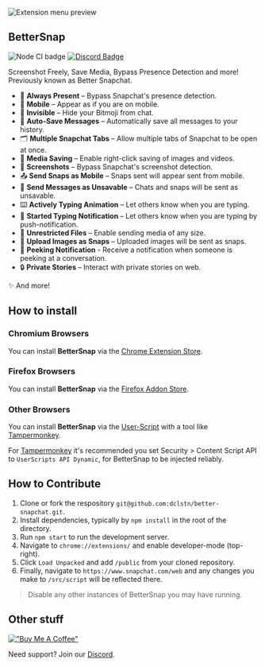 ![Extension menu preview](https://github.com/user-attachments/assets/ecdbbe0b-8d74-4806-b168-f7e0cbf6a324)

## BetterSnap

![Node CI badge](https://github.com/dclstn/better-snapchat/actions/workflows/node.js.yml/badge.svg)
[![Discord Badge](https://dcbadge.limes.pink/api/server/https://discord.gg/hpmjAJZR3H?style=flat)](https://discord.gg/hpmjAJZR3H)

Screenshot Freely, Save Media, Bypass Presence Detection and more! Previously known as Better Snapchat.

- 👤 **Always Present** – Bypass Snapchat's presence detection.
- 📱 **Mobile** – Appear as if you are on mobile.
- 👻 **Invisible** – Hide your Bitmoji from chat.
- 💾 **Auto-Save Messages** – Automatically save all messages to your history.
- 🗂️ **Multiple Snapchat Tabs** – Allow multiple tabs of Snapchat to be open at once.
- 💾 **Media Saving** – Enable right-click saving of images and videos.
- 📸 **Screenshots** – Bypass Snapchat's screenshot detection.
- 📤 **Send Snaps as Mobile** – Snaps sent will appear sent from mobile.
- 🚫 **Send Messages as Unsavable** – Chats and snaps will be sent as unsavable.
- ⌨️ **Actively Typing Animation** – Let others know when you are typing.
- 🔔 **Started Typing Notification** – Let others know when you are typing by push-notification.
- 📂 **Unrestricted Files** – Enable sending media of any size.
- 📸 **Upload Images as Snaps** – Uploaded images will be sent as snaps.
- 🫣 **Peeking Notification** - Receive a notification when someone is peeking at a conversation.
- 🔒 **Private Stories** – Interact with private stories on web.

✨ And more!

## How to install

### Chromium Browsers

You can install **BetterSnap** via the [Chrome Extension Store](https://chrome.google.com/webstore/detail/better-snapchat/bomphfefmmkghdkkpjdafehnmfpifook).

### Firefox Browsers

You can install **BetterSnap** via the [Firefox Addon Store](https://addons.mozilla.org/firefox/addon/better-snapchat/).

### Other Browsers

You can install **BetterSnap** via the [User-Script](https://better-snapchat.vasp.dev/build/userscript.js) with a tool like [Tampermonkey](https://www.tampermonkey.net/).

For [Tampermonkey](https://www.tampermonkey.net/) it's recommended you set Security > Content Script API to `UserScripts API Dynamic`, for BetterSnap to be injected reliably.

## How to Contribute

1. Clone or fork the respository `git@github.com:dclstn/better-snapchat.git`.
2. Install dependencies, typically by `npm install` in the root of the directory.
3. Run `npm start` to run the development server.
4. Navigate to `chrome://extensions/` and enable developer-mode (top-right).
5. Click `Load Unpacked` and add `/public` from your cloned repository.
6. Finally, navigate to `https://www.snapchat.com/web` and any changes you make to `/src/script` will be reflected there.

> Disable any other instances of BetterSnap you may have running.

## Other stuff

[!["Buy Me A Coffee"](https://www.buymeacoffee.com/assets/img/custom_images/orange_img.png)](https://www.buymeacoffee.com/dclstn)

Need support? Join our [Discord](https://discord.gg/hpmjAJZR3H).
